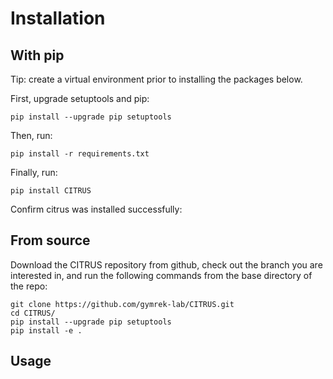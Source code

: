 # Installation 

## With pip
Tip: create a virtual environment prior to installing the packages below.

First, upgrade setuptools and pip:
```
pip install --upgrade pip setuptools
```

Then, run:
```
pip install -r requirements.txt
```

Finally, run:
```
pip install CITRUS
```

Confirm citrus was installed successfully:

## From source

Download the CITRUS repository from github, check out the branch you are interested in, and run the following commands from the base directory of the repo:
```
git clone https://github.com/gymrek-lab/CITRUS.git
cd CITRUS/
pip install --upgrade pip setuptools
pip install -e .
```

## Usage


